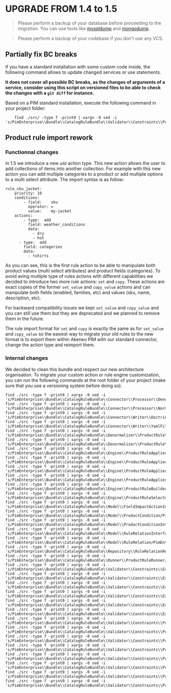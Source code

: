 # UPGRADE FROM 1.4 to 1.5

> Please perform a backup of your database before proceeding to the migration. You can use tools like  [mysqldump](http://dev.mysql.com/doc/refman/5.1/en/mysqldump.html) and [mongodump](http://docs.mongodb.org/manual/reference/program/mongodump/).

> Please perform a backup of your codebase if you don't use any VCS.

## Partially fix BC breaks

If you have a standard installation with some custom code inside, the following command allows to update changed services or use statements.

**It does not cover all possible BC breaks, as the changes of arguments of a service, consider using this script on versioned files to be able to check the changes with a `git diff` for instance.**

Based on a PIM standard installation, execute the following command in your project folder:
```
    find ./src/ -type f -print0 | xargs -0 sed -i 's/PimEnterprise\\Bundle\\CatalogRuleBundle\\Validator\\Constraints\\ProductRule\\ValueAction/PimEnterprise\\Bundle\\CatalogRuleBundle\\Validator\\Constraints\\ProductRule\\PropertyAction/g'
```

## Product rule import rework

### Functionnal changes

In 1.5 we introduce a new `add` action type. This new action allows the user to add collections of items into another collection. For example with this new action you can add multiple categories to a product or add multiple options to a multi select attribute. The import syntax is as follow:

    rule_sku_jacket:
        priority: 10
        conditions:
            - field:    sku
              operator: =
              value:    my-jacket
        actions:
            - type:  add
              field: weather_conditions
              data:
                - dry
                - hot
          - type:  add
            field: categories
            data:
              - tshirts

As you can see, this is the first rule action to be able to manipulate both product values (multi select attributes) and product fields (categories). To avoid aving multiple type of rules actions with different capabilities we decided to introduce two more rule actions: `set` and `copy`. These actions are exact copies of the former `set_value` and `copy_value` actions and can manipulate both fields (enabled, families, etc) and values (sku, name, description, etc).

For backward compatibility issues we kept `set_value` and `copy_value` and you can still use them but they are deprecated and we planned to remove them in the future.

The rule import format for `set` and `copy` is exactly the same as for `set_value` and `copy_value` so the easiest way to migrate your old rules to the new format is to export them within Akeneo PIM with our standard connector, change the action type and reimport them.

### Internal changes

We decided to clean this bundle and respect our new architecture organisation. To migrate your custom action or rule engine customization, you can run the following commands at the root folder of your project (make sure that you use a versioning system before doing so).

    find ./src -type f -print0 | xargs -0 sed -i 's/PimEnterprise\\Bundle\\CatalogRuleBundle\\Connector\\Processor\\Denormalization\\RuleDefinitionProcessor/PimEnterprise\\Component\\CatalogRule\\Connector\\Processor\\Denormalization\\RuleDefinitionProcessor/g'
    find ./src -type f -print0 | xargs -0 sed -i 's/PimEnterprise\\Bundle\\CatalogRuleBundle\\Connector\\Processor\\Normalization\\RuleDefinitionProcessor/PimEnterprise\\Component\\CatalogRule\\Connector\\Processor\\Normalization\\RuleDefinitionProcessor/g'
    find ./src -type f -print0 | xargs -0 sed -i 's/PimEnterprise\\Bundle\\CatalogRuleBundle\\Connector\\Writer\\Doctrine\\RuleDefinitionWriter/PimEnterprise\\Component\\CatalogRule\\Connector\\Writer\\Doctrine\\RuleDefinitionWriter/g'
    find ./src -type f -print0 | xargs -0 sed -i 's/PimEnterprise\\Bundle\\CatalogRuleBundle\\Connector\\Writer\\YamlFile\\RuleDefinitionWriter/PimEnterprise\\Component\\CatalogRule\\Connector\\Writer\\YamlFile\\RuleDefinitionWriter/g'
    find ./src -type f -print0 | xargs -0 sed -i 's/PimEnterprise\\Bundle\\CatalogRuleBundle\\Denormalizer\\ProductRule\\ConditionDenormalizer/PimEnterprise\\Component\\CatalogRule\\Denormalizer\\ProductRule\\ConditionDenormalizer/g'
    find ./src -type f -print0 | xargs -0 sed -i 's/PimEnterprise\\Bundle\\CatalogRuleBundle\\Denormalizer\\ProductRule\\ContentDenormalizer/PimEnterprise\\Component\\CatalogRule\\Denormalizer\\ProductRule\\ContentDenormalizer/g'
    find ./src -type f -print0 | xargs -0 sed -i 's/PimEnterprise\\Bundle\\CatalogRuleBundle\\Engine\\ProductRuleApplier/PimEnterprise\\Component\\CatalogRule\\Engine\\ProductRuleApplier/g'
    find ./src -type f -print0 | xargs -0 sed -i 's/PimEnterprise\\Bundle\\CatalogRuleBundle\\Engine\\ProductRuleApplier\\ProductsSaver/PimEnterprise\\Component\\CatalogRule\\Engine\\ProductRuleApplier\\ProductsSaver/g'
    find ./src -type f -print0 | xargs -0 sed -i 's/PimEnterprise\\Bundle\\CatalogRuleBundle\\Engine\\ProductRuleApplier\\ProductsUpdater/PimEnterprise\\Component\\CatalogRule\\Engine\\ProductRuleApplier\\ProductsUpdater/g'
    find ./src -type f -print0 | xargs -0 sed -i 's/PimEnterprise\\Bundle\\CatalogRuleBundle\\Engine\\ProductRuleApplier\\ProductsValidator/PimEnterprise\\Component\\CatalogRule\\Engine\\ProductRuleApplier\\ProductsValidator/g'
    find ./src -type f -print0 | xargs -0 sed -i 's/PimEnterprise\\Bundle\\CatalogRuleBundle\\Engine\\ProductRuleBuilder/PimEnterprise\\Component\\CatalogRule\\Engine\\ProductRuleBuilder/g'
    find ./src -type f -print0 | xargs -0 sed -i 's/PimEnterprise\\Bundle\\CatalogRuleBundle\\Engine\\ProductRuleSelector/PimEnterprise\\Component\\CatalogRule\\Engine\\ProductRuleSelector/g'
    find ./src -type f -print0 | xargs -0 sed -i 's/PimEnterprise\\Bundle\\CatalogRuleBundle\\Model\\FieldImpactActionInterface/PimEnterprise\\Component\\CatalogRule\\Model\\FieldImpactActionInterface/g'
    find ./src -type f -print0 | xargs -0 sed -i 's/PimEnterprise\\Bundle\\CatalogRuleBundle\\Model\\ProductCondition/PimEnterprise\\Component\\CatalogRule\\Model\\ProductCondition/g'
    find ./src -type f -print0 | xargs -0 sed -i 's/PimEnterprise\\Bundle\\CatalogRuleBundle\\Model\\ProductConditionInterface/PimEnterprise\\Component\\CatalogRule\\Model\\ProductConditionInterface/g'
    find ./src -type f -print0 | xargs -0 sed -i 's/PimEnterprise\\Bundle\\CatalogRuleBundle\\Model\\RuleRelationInterface/PimEnterprise\\Component\\CatalogRule\\Model\\RuleRelationInterface/g'
    find ./src -type f -print0 | xargs -0 sed -i 's/PimEnterprise\\Bundle\\CatalogRuleBundle\\Model\\RuleRelation/PimEnterprise\\Component\\CatalogRule\\Model\\RuleRelation/g'
    find ./src -type f -print0 | xargs -0 sed -i 's/PimEnterprise\\Bundle\\CatalogRuleBundle\\Repository\\RuleRelationRepositoryInterface/PimEnterprise\\Component\\CatalogRule\\Repository\\RuleRelationRepositoryInterface/g'
    find ./src -type f -print0 | xargs -0 sed -i 's/PimEnterprise\\Bundle\\CatalogRuleBundle\\Runner\\ProductRuleRunner/PimEnterprise\\Component\\CatalogRule\\Runner\\ProductRuleRunner/g'
    find ./src -type f -print0 | xargs -0 sed -i 's/PimEnterprise\\Bundle\\CatalogRuleBundle\\Validator\\Constraints\\ExistingAddField/PimEnterprise\\Bundle\\CatalogRuleBundle\\Validator\\Constraint\\ExistingAddField/g'
    find ./src -type f -print0 | xargs -0 sed -i 's/PimEnterprise\\Bundle\\CatalogRuleBundle\\Validator\\Constraints\\ExistingCopyFields/PimEnterprise\\Bundle\\CatalogRuleBundle\\Validator\\Constraint\\ExistingCopyFields/g'
    find ./src -type f -print0 | xargs -0 sed -i 's/PimEnterprise\\Bundle\\CatalogRuleBundle\\Validator\\Constraints\\ExistingField/PimEnterprise\\Bundle\\CatalogRuleBundle\\Validator\\Constraint\\ExistingField/g'
    find ./src -type f -print0 | xargs -0 sed -i 's/PimEnterprise\\Bundle\\CatalogRuleBundle\\Validator\\Constraints\\ExistingFieldValidator/PimEnterprise\\Component\\CatalogRule\\Validator\\ExistingFieldValidator/g'
    find ./src -type f -print0 | xargs -0 sed -i 's/PimEnterprise\\Bundle\\CatalogRuleBundle\\Validator\\Constraints\\ExistingFilterField/PimEnterprise\\Bundle\\CatalogRuleBundle\\Validator\\Constraint\\ExistingFilterField/g'
    find ./src -type f -print0 | xargs -0 sed -i 's/PimEnterprise\\Bundle\\CatalogRuleBundle\\Validator\\Constraints\\ExistingSetField/PimEnterprise\\Bundle\\CatalogRuleBundle\\Validator\\Constraint\\ExistingSetField/g'
    find ./src -type f -print0 | xargs -0 sed -i 's/PimEnterprise\\Bundle\\CatalogRuleBundle\\Validator\\Constraints\\ProductRule\\NonEmptyValueCondition/PimEnterprise\\Bundle\\CatalogRuleBundle\\Validator\\Constraint\\NonEmptyValueCondition/g'
    find ./src -type f -print0 | xargs -0 sed -i 's/PimEnterprise\\Bundle\\CatalogRuleBundle\\Validator\\Constraints\\ProductRule\\NonEmptyValueConditionValidator/PimEnterprise\\Component\\CatalogRule\\Validator\\NonEmptyValueConditionValidator/g'
    find ./src -type f -print0 | xargs -0 sed -i 's/PimEnterprise\\Bundle\\CatalogRuleBundle\\Validator\\Constraints\\ProductRule\\PropertyAction/PimEnterprise\\Bundle\\CatalogRuleBundle\\Validator\\Constraint\\PropertyAction/g'
    find ./src -type f -print0 | xargs -0 sed -i 's/PimEnterprise\\Bundle\\CatalogRuleBundle\\Validator\\Constraints\\ProductRule\\PropertyActionValidator/PimEnterprise\\Component\\CatalogRule\\Validator\\PropertyActionValidator/g'
    find ./src -type f -print0 | xargs -0 sed -i 's/PimEnterprise\\Bundle\\CatalogRuleBundle\\Validator\\Constraints\\ProductRule\\SupportedOperatorCondition/PimEnterprise\\Bundle\\CatalogRuleBundle\\Validator\\Constraint\\SupportedOperatorCondition/g'
    find ./src -type f -print0 | xargs -0 sed -i 's/PimEnterprise\\Bundle\\CatalogRuleBundle\\Validator\\Constraints\\ProductRule\\SupportedOperatorConditionValidator/PimEnterprise\\Component\\CatalogRule\\Validator\\SupportedOperatorConditionValidator/g'
    find ./src -type f -print0 | xargs -0 sed -i 's/PimEnterprise\\Bundle\\CatalogRuleBundle\\Validator\\Constraints\\ProductRule\\ValueCondition/PimEnterprise\\Bundle\\CatalogRuleBundle\\Validator\\Constraint\\ValueCondition/g'
    find ./src -type f -print0 | xargs -0 sed -i 's/PimEnterprise\\Bundle\\CatalogRuleBundle\\Validator\\Constraints\\ProductRule\\ValueConditionValidator/PimEnterprise\\Component\\CatalogRule\\Validator\\ValueConditionValidator/g'
